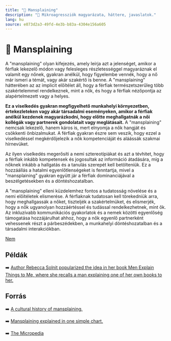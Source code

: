 ```yaml
---
title: "🚫 Mansplaining"
description: "🚫 Mikroagressziók magyarázata, háttere, javaslatok."
lang: hu
source: e073d2a3-49fd-4e3b-b83a-4304e156a605
---
```


<div class="wiki-content agression-title">

# 🚫 Mansplaining

A "mansplaining" olyan kifejezés, amely leírja azt a jelenséget, amikor a férfiak lekezelő módon vagy felesleges részletességgel magyaráznak el valamit egy nőnek, gyakran anélkül, hogy figyelembe vennék, hogy a nő már ismeri a témát, vagy akár szakértő is benne. A "mansplaining" hátterében az az implicit előítélet áll, hogy a férfiak természetszerűleg több szakértelemmel rendelkeznek, mint a nők, és hogy a férfiak nézőpontja az alapértelmezett vagy a helyes.

**Ez a viselkedés gyakran megfigyelhető munkahelyi környezetben, értekezleteken vagy akár társadalmi eseményeken, amikor a férfiak anélkül kezdenek magyarázkodni, hogy előtte meghallgatnák a női kollégák vagy partnerek gondolatait vagy meglátásait.** A "mansplaining" nemcsak lekezelő, hanem káros is, mert elnyomja a nők hangját és csökkenti önbizalmukat. A férfiak gyakran észre sem veszik, hogy ezzel a viselkedéssel megkérdőjelezik a nők kompetenciáját és aláássák szakmai hírnevüket.

Az ilyen viselkedés megerősíti a nemi sztereotípiákat és azt a tévhitet, hogy a férfiak inkább kompetensek és jogosultak az információ átadására, míg a nőknek inkább a hallgatás és a tanulás szerepét kell betölteniük. Ez a hozzáállás a hatalmi egyenlőtlenségeket is fenntartja, mivel a "mansplaining" gyakran együtt jár a férfiak dominanciájával a beszélgetésekben és a döntéshozatalban.

A "mansplaining" elleni küzdelemhez fontos a tudatosság növelése és a nemi előítéletek elismerése. A férfiaknak tudatosan kell törekedniük arra, hogy meghallgassák a nőket, tiszteljék a szakértelmüket, és elismerjék, hogy a nők ugyanolyan hozzáértéssel és tudással rendelkezhetnek, mint ők. Az inkluzívabb kommunikációs gyakorlatok és a nemek közötti egyenlőség támogatása hozzájárulhat ahhoz, hogy a nők egyenlő partnerként vehessenek részt a párbeszédekben, a munkahelyi döntéshozatalban és a társadalmi interakciókban.

<div class="categories">

[Nem](/#/entry?id=nem)

</div>

## Példák

➡️ [Author Rebecca Solnit popularized the idea in her book Men Explain Things to Me, where she recalls a man explaining one of her own books to her.](https://www.guernicamag.com/rebecca-solnit-men-explain-things-to-me/)

## Forrás

➡️ [A cultural history of mansplaining.](https://www.theatlantic.com/sexes/archive/2012/11/a-cultural-history-of-mansplaining/264380/)

➡️ [ Mansplaining explained in one simple chart.](https://www.bbc.com/worklife/article/20180727-mansplaining-explained-in-one-chart)

➡️ [The Micropedia](https://www.themicropedia.org/)


</div>